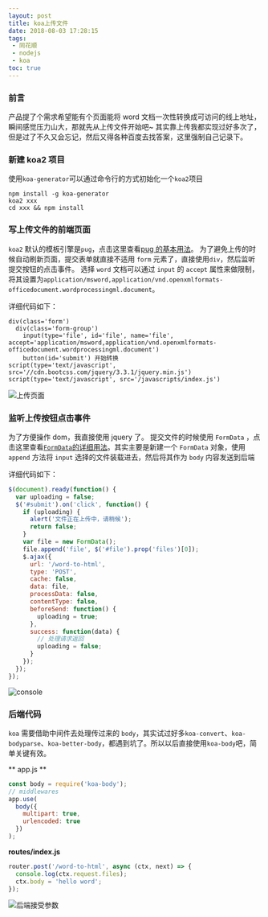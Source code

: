 ```yaml
---
layout: post
title: koa上传文件
date: 2018-08-03 17:28:15
tags:
 - 同花顺
 - nodejs
 - koa
toc: true
---
```


### 前言

产品提了个需求希望能有个页面能将 word 文档一次性转换成可访问的线上地址，瞬间感觉压力山大，那就先从上传文件开始吧~
其实靠上传我都实现过好多次了，但是过了不久又会忘记，然后又得各种百度去找答案，这里强制自己记录下。

### 新建 koa2 项目

使用`koa-generator`可以通过命令行的方式初始化一个`koa2`项目

```
npm install -g koa-generator
koa2 xxx
cd xxx && npm install
```

### 写上传文件的前端页面

`koa2` 默认的模板引擎是`pug`，点击这里查看[pug 的基本用法](https://pugjs.org/zh-cn/api/getting-started.html)。
为了避免上传的时候自动刷新页面，提交表单就直接不适用 `form` 元素了，直接使用`div`，然后监听提交按钮的点击事件。
选择 `word` 文档可以通过 `input` 的 `accept` 属性来做限制，将其设置为`application/msword,application/vnd.openxmlformats-officedocument.wordprocessingml.document`。

详细代码如下：

```pug
div(class='form')
  div(class='form-group')
    input(type='file', id='file', name='file', accept='application/msword,application/vnd.openxmlformats-officedocument.wordprocessingml.document')
    button(id='submit') 开始转换
script(type='text/javascript', src='//cdn.bootcss.com/jquery/3.3.1/jquery.min.js')
script(type='text/javascript', src='/javascripts/index.js')
```

![上传页面](https://file.lantingshucheng.com/1533290091381.png)

### 监听上传按钮点击事件

为了方便操作 dom，我直接使用 jquery 了。
提交文件的时候使用 `FormData` ，点击这里查看[`FormData`的详细用法](https://developer.mozilla.org/zh-CN/docs/Web/API/FormData/Using_FormData_Objects)。其实主要是新建一个 `FormData` 对象，使用 `append` 方法将 `input` 选择的文件装载进去，然后将其作为 `body` 内容发送到后端

详细代码如下：

```js
$(document).ready(function() {
  var uploading = false;
  $('#submit').on('click', function() {
    if (uploading) {
      alert('文件正在上传中，请稍候');
      return false;
    }
    var file = new FormData();
    file.append('file', $('#file').prop('files')[0]);
    $.ajax({
      url: '/word-to-html',
      type: 'POST',
      cache: false,
      data: file,
      processData: false,
      contentType: false,
      beforeSend: function() {
        uploading = true;
      },
      success: function(data) {
        // 处理请求返回
        uploading = false;
      }
    });
  });
});
```

![console](https://file.lantingshucheng.com/1533290269096.png)

### 后端代码

`koa` 需要借助中间件去处理传过来的 `body`，其实试过好多`koa-convert`、`koa-bodyparse`、`koa-better-body`，都遇到坑了。所以以后直接使用`koa-body`吧，简单关键有效。

** app.js **

```js
const body = require('koa-body');
// middlewares
app.use(
  body({
    multipart: true,
    urlencoded: true
  })
);
```

**routes/index.js**

```js
router.post('/word-to-html', async (ctx, next) => {
  console.log(ctx.request.files);
  ctx.body = 'hello word';
});
```

![后端接受参数](https://file.lantingshucheng.com/1533292320020.png)
